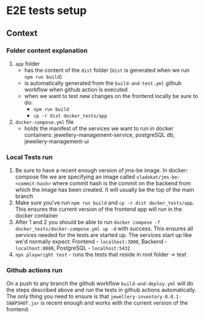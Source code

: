 # E2E tests setup

## Context

### Folder content explanation
1. `app` folder
    - has the content of the `dist` folder (`dist` is generated when we run `npm run build`)
    - is automatically generated from the `build-and-test.yml` github workflow when github action is executed
    - when we want to test new changes on the frontend locally be sure to do:
        - `npm run build`
        - `cp -r dist docker_tests/app`
2. `docker-compose.yml` file
    - holds the manifest of the services we want to run in docker containers: jewellery-management-service, postgreSQL db, jewellery-management-ui

### Local Tests run

1. Be sure to have a recent enough version of jms-be image. In docker-compose file we are specifying an image called `vladokat/jms-be:<commit-hash>` where commit hash is the commit on the backend from which the image has been created. It will usually be the top of the main branch
2. Make sure you've run `npm run build` and `cp -r dist docker_tests/app`. This ensures the current version of the frontend app will run in the docker container
3. After 1 and 2 you should be able to run `docker compose -f docker_tests/docker-compose.yml up -d` with success. This ensures all services needed for the tests are started up. The services start up like we'd normally expect: Frontend - `localhost:3000`, Backend - `localhost:8080`, PostgreSQL - `localhost:5432`
4. `npx playwright test` - runs the tests that reside in root folder -> test

### Github actions run

On a push to any branch the github workflow `build-and-deploy.yml` will do the steps described above and run the tests in github actions automatically. The only thing you need to ensure is that `jewellery-inventory-0.0.1-SNAPSHOT.jar` is recent enough and works with the current version of the frontend. 